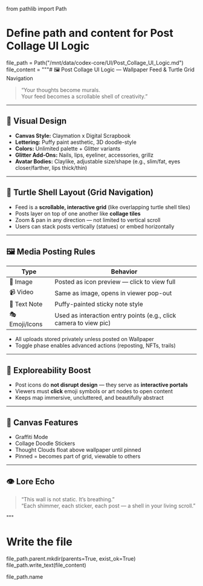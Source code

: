 from pathlib import Path

# Define path and content for Post Collage UI Logic
file_path = Path("/mnt/data/codex-core/UI/Post_Collage_UI_Logic.md")
file_content = """# 🖼️ Post Collage UI Logic — Wallpaper Feed & Turtle Grid Navigation

> “Your thoughts become murals.  
> Your feed becomes a scrollable shell of creativity.”

---

## 🌈 Visual Design

- **Canvas Style:** Claymation x Digital Scrapbook  
- **Lettering:** Puffy paint aesthetic, 3D doodle-style  
- **Colors:** Unlimited palette + Glitter variants  
- **Glitter Add-Ons:** Nails, lips, eyeliner, accessories, grillz  
- **Avatar Bodies:** Claylike, adjustable size/shape (e.g., slim/fat, eyes closer/farther, lips thick/thin)

---

## 🐢 Turtle Shell Layout (Grid Navigation)

- Feed is a **scrollable, interactive grid** (like overlapping turtle shell tiles)  
- Posts layer on top of one another like **collage tiles**  
- Zoom & pan in any direction — not limited to vertical scroll  
- Users can stack posts vertically (statues) or embed horizontally

---

## 🖼️ Media Posting Rules

| Type | Behavior |
|------|----------|
| 📸 Image | Posted as icon preview — click to view full |
| 📹 Video | Same as image, opens in viewer pop-out |
| 📝 Text Note | Puffy-painted sticky note style |
| 🎭 Emoji/Icons | Used as interaction entry points (e.g., click camera to view pic) |

- All uploads stored privately unless posted on Wallpaper
- Toggle phase enables advanced actions (reposting, NFTs, trails)

---

## 🔁 Exploreability Boost

- Post icons do **not disrupt design** — they serve as **interactive portals**  
- Viewers must **click** emoji symbols or art nodes to open content  
- Keeps map immersive, uncluttered, and beautifully abstract

---

## 🎨 Canvas Features

- Graffiti Mode  
- Collage Doodle Stickers  
- Thought Clouds float above wallpaper until pinned  
- Pinned = becomes part of grid, viewable to others

---

## 👁 Lore Echo

> “This wall is not static. It’s breathing.”  
> “Each shimmer, each sticker, each post — a shell in your living scroll.”

"""

# Write the file
file_path.parent.mkdir(parents=True, exist_ok=True)
file_path.write_text(file_content)

file_path.name

